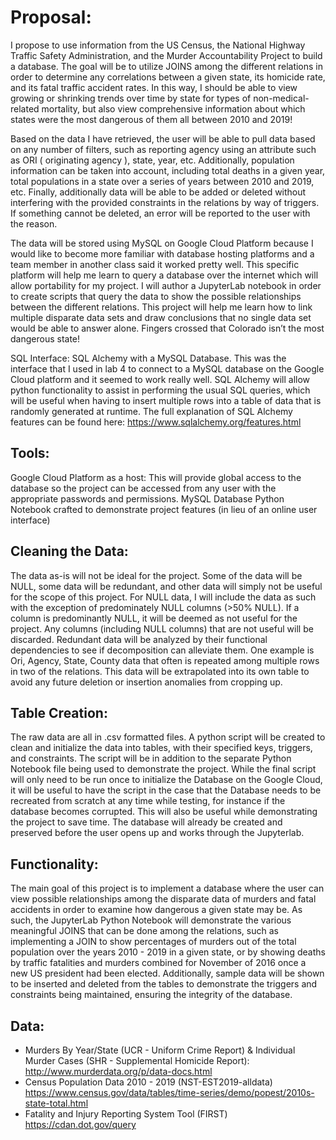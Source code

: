 # Proposal:
I propose to use information from the US Census, the National Highway Traffic Safety Administration, and the Murder Accountability Project to build a database.  The goal will be to utilize JOINS among the different relations in order to determine any correlations between a given state, its homicide rate, and its fatal traffic accident rates.  In this way, I should be able to view growing or shrinking trends over time by state for types of non-medical-related mortality, but also view comprehensive information about which states were the most dangerous of them all between 2010 and 2019!

Based on the data I have retrieved, the user will be able to pull data based on any number of filters, such as reporting agency using an attribute such as ORI ( originating agency ), state, year, etc.  Additionally, population information can be taken into account, including total deaths in a given year, total populations in a state over a series of years between 2010 and 2019, etc.  Finally, additionally data will be able to be added or deleted without interfering with the provided constraints in the relations by way of triggers.  If something cannot be deleted, an error will be reported to the user with the reason. 

The data will be stored using MySQL on Google Cloud Platform because I would like to become more familiar with database hosting platforms and a team member in another class said it worked pretty well.  This specific platform will help me learn to query a database over the internet which will allow portability for my project.  I will author a JupyterLab notebook in order to create scripts that query the data to show the possible relationships between the different relations.  This project will help me learn how to link multiple disparate data sets and draw conclusions that no single data set would be able to answer alone.  Fingers crossed that Colorado isn’t the most dangerous state!

SQL Interface: SQL Alchemy with a MySQL Database.  This was the interface that I used in lab 4 to connect to a MySQL database on the Google Cloud platform and it seemed to work really well.  SQL Alchemy will allow python functionality to assist in performing the usual SQL queries, which will be useful when having to insert multiple rows into a table of data that is randomly generated at runtime.  The full explanation of SQL Alchemy features can be found here: https://www.sqlalchemy.org/features.html

## Tools: 
Google Cloud Platform as a host: This will provide global access to the database so the project can be accessed from any user with the appropriate passwords and permissions.
MySQL Database
Python Notebook crafted to demonstrate project features (in lieu of an online user interface)
	
## Cleaning the Data:
The data as-is will not be ideal for the project.  Some of the data will be NULL, some data will be redundant, and other data will simply not be useful for the scope of this project.  For NULL data, I will include the data as such with the exception of predominately NULL columns (>50% NULL).  If a column is predominantly NULL, it will be deemed as not useful for the project.  Any columns (including NULL columns) that are not useful will be discarded.  Redundant data will be analyzed by their functional dependencies to see if decomposition can alleviate them.  One example is Ori, Agency, State, County data that often is repeated among multiple rows in two of the relations.  This data will be extrapolated into its own table to avoid any future deletion or insertion anomalies from cropping up.

## Table Creation:
The raw data are all in .csv formatted files.  A python script will be created to clean and initialize the data into tables, with their specified keys, triggers, and constraints.  The script will be in addition to the separate Python Notebook file being used to demonstrate the project.  While the final script will only need to be run once to initialize the Database on the Google Cloud, it will be useful to have the script in the case that the Database needs to be recreated from scratch at any time while testing, for instance if the database becomes corrupted.  This will also be useful while demonstrating the project to save time.  The database will already be created and preserved before the user opens up and works through the Jupyterlab.

## Functionality:
The main goal of this project is to implement a database where the user can view possible relationships among the disparate data of murders and fatal accidents in order to examine how dangerous a given state may be.  As such, the JupyterLab Python Notebook will demonstrate the various meaningful JOINS that can be done among the relations, such as implementing a JOIN to show percentages of murders out of the total population over the years 2010 - 2019 in a given state, or by showing deaths by traffic fatalities and murders combined for November of 2016 once a new US president had been elected.  Additionally, sample data will be shown to be inserted and deleted from the tables to demonstrate the triggers and constraints being maintained, ensuring the integrity of the database.

## Data:
- Murders By Year/State (UCR - Uniform Crime Report) & Individual Murder Cases (SHR - Supplemental Homicide Report): http://www.murderdata.org/p/data-docs.html
- Census Population Data 2010 - 2019 (NST-EST2019-alldata) https://www.census.gov/data/tables/time-series/demo/popest/2010s-state-total.html
- Fatality and Injury Reporting System Tool (FIRST) https://cdan.dot.gov/query
